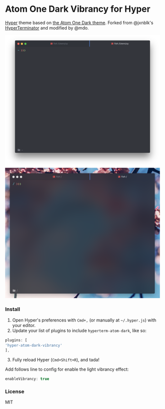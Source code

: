 # Atom One Dark Vibrancy for Hyper

[Hyper](https://hyper.is) theme based on [the Atom One Dark theme](https://github.com/atom/one-dark-syntax). Forked from @jxnblk's [HyperTerminator](https://github.com/jxnblk/hyperterminator) and modified by @mdo.

![Screenshot at start](./images/screen.png)
![Screenshot with tabs](./images/screen-vibrancy.png)

### Install

1. Open Hyper's preferences with `Cmd+,` (or manually at `~/.hyper.js`) with your editor.
2. Update your list of plugins to include `hyperterm-atom-dark`, like so:
  
  ```js
plugins: [
  'hyper-atom-dark-vibrancy'
],
```
3. Fully reload Hyper (`Cmd+Shift+R`), and tada!

Add follows line to config for enable the light vibrancy effect:

```js
enableVibrancy: true
```

### License

MIT
